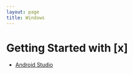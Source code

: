 ```yaml
---
layout: page
title: Windows
---
```


# Getting Started with [x]

* [Android Studio](android-studio/)
